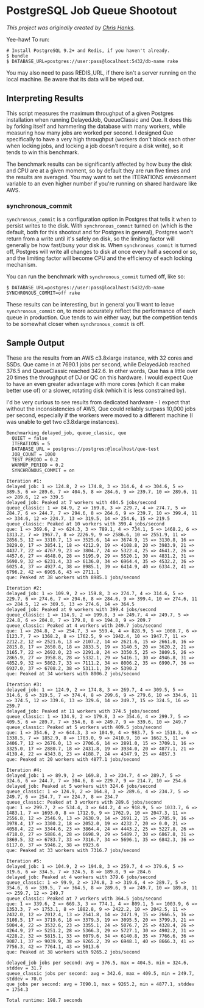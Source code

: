 # PostgreSQL Job Queue Shootout

_This project was originally created by [Chris Hanks](https://github.com/chanks/queue-shootout)._

Yee-haw! To run:

    # Install PostgreSQL 9.2+ and Redis, if you haven't already.
    $ bundle
    $ DATABASE_URL=postgres://user:pass@localhost:5432/db-name rake

You may also need to pass REDIS_URL, if there isn't a server running on the local machine. Be aware that its data will be wiped out.

## Interpreting Results

This script measures the maximum throughput of a given Postgres installation when running DelayedJob, QueueClassic and Que. It does this by forking itself and hammering the database with many workers, while measuring how many jobs are worked per second. I designed Que specifically to have a very high throughput (workers don't block each other when locking jobs, and locking a job doesn't require a disk write), so it tends to win this benchmark.

The benchmark results can be significantly affected by how busy the disk and CPU are at a given moment, so by default they are run five times and the results are averaged. You may want to set the ITERATIONS environment variable to an even higher number if you're running on shared hardware like AWS.

### synchronous_commit

`synchronous_commit` is a configuration option in Postgres that tells it when to persist writes to the disk. With `synchronous_commit` turned on (which is the default, both for this shootout and for Postgres in general), Postgres won't return from a write until it's safely on disk, so the limiting factor will generally be how fast/busy your disk is. When `synchronous_commit` is turned off, Postgres will write all changes to disk at once every half a second or so, and the limiting factor will become CPU and the efficiency of each locking mechanism.

You can run the benchmark with `synchronous_commit` turned off, like so:

    $ DATABASE_URL=postgres://user:pass@localhost:5432/db-name SYNCHRONOUS_COMMIT=off rake

These results can be interesting, but in general you'll want to leave `synchronous_commit` on, to more accurately reflect the performance of each queue in production. Que tends to win either way, but the competition tends to be somewhat closer when `synchronous_commit` is off.

## Sample Output

These are the results from an AWS c3.8xlarge instance, with 32 cores and SSDs. Que came in at 7690.1 jobs per second, while DelayedJob reached 376.5 and QueueClassic reached 342.6. In other words, Que has a little over 20 times the throughput of DJ or QC on this hardware. I would expect Que to have an even greater advantage with more cores (which it can make better use of) or a slower, rotating disk (which it is less constrained by).

I'd be very curious to see results from dedicated hardware - I expect that without the inconsistencies of AWS, Que could reliably surpass 10,000 jobs per second, especially if the workers were moved to a different machine (I was unable to get two c3.8xlarge instances).

    Benchmarking delayed_job, queue_classic, que
      QUIET = false
      ITERATIONS = 5
      DATABASE_URL = postgres://postgres:@localhost/que-test
      JOB_COUNT = 1000
      TEST_PERIOD = 0.2
      WARMUP_PERIOD = 0.2
      SYNCHRONOUS_COMMIT = on

    Iteration #1:
    delayed_job: 1 => 124.8, 2 => 174.8, 3 => 314.6, 4 => 304.6, 5 => 389.5, 6 => 289.6, 7 => 404.5, 8 => 284.6, 9 => 239.7, 10 => 289.6, 11 => 289.6, 12 => 339.5
    delayed_job: Peaked at 7 workers with 404.5 jobs/second
    queue_classic: 1 => 84.9, 2 => 169.8, 3 => 229.7, 4 => 274.7, 5 => 284.7, 6 => 244.7, 7 => 294.6, 8 => 264.6, 9 => 239.7, 10 => 399.4, 11 => 334.6, 12 => 224.7, 13 => 319.5, 14 => 254.6, 15 => 219.5
    queue_classic: Peaked at 10 workers with 399.4 jobs/second
    que: 1 => 369.6, 2 => 624.3, 3 => 789.1, 4 => 734.1, 5 => 1468.2, 6 => 1313.2, 7 => 1967.7, 8 => 2226.9, 9 => 2586.6, 10 => 2551.9, 11 => 2856.5, 12 => 3310.7, 13 => 3525.6, 14 => 3674.9, 15 => 3130.8, 16 => 3829.0, 17 => 3854.1, 18 => 4212.9, 19 => 4108.8, 20 => 3983.9, 21 => 4437.7, 22 => 4767.9, 23 => 3804.7, 24 => 5322.4, 25 => 4641.2, 26 => 4457.6, 27 => 4648.0, 28 => 5195.9, 29 => 5520.1, 30 => 4831.2, 31 => 5690.9, 32 => 6231.4, 33 => 6136.0, 34 => 6964.4, 35 => 4532.2, 36 => 6025.4, 37 => 4927.4, 38 => 8985.1, 39 => 6414.9, 40 => 6334.2, 41 => 6796.2, 42 => 6905.6, 43 => 2711.1
    que: Peaked at 38 workers with 8985.1 jobs/second

    Iteration #2:
    delayed_job: 1 => 109.9, 2 => 159.8, 3 => 274.7, 4 => 314.6, 5 => 229.7, 6 => 274.6, 7 => 294.6, 8 => 284.6, 9 => 399.4, 10 => 274.6, 11 => 284.5, 12 => 369.5, 13 => 274.6, 14 => 364.5
    delayed_job: Peaked at 9 workers with 399.4 jobs/second
    queue_classic: 1 => 114.9, 2 => 199.8, 3 => 249.7, 4 => 249.7, 5 => 224.8, 6 => 204.8, 7 => 179.8, 8 => 194.8, 9 => 209.7
    queue_classic: Peaked at 4 workers with 249.7 jobs/second
    que: 1 => 204.8, 2 => 254.7, 3 => 559.4, 4 => 828.9, 5 => 1008.7, 6 => 1123.7, 7 => 1368.2, 8 => 1762.5, 9 => 1942.4, 10 => 1947.7, 11 => 2212.2, 12 => 2521.6, 13 => 2107.2, 14 => 2621.6, 15 => 2661.0, 16 => 2815.8, 17 => 2650.8, 18 => 2833.5, 19 => 3140.5, 20 => 3620.2, 21 => 3165.7, 22 => 2692.0, 23 => 2291.8, 24 => 3350.5, 25 => 3809.5, 26 => 2865.9, 27 => 3958.8, 28 => 5332.1, 29 => 5416.1, 30 => 4946.8, 31 => 4852.9, 32 => 5862.7, 33 => 7111.2, 34 => 8006.2, 35 => 6990.7, 36 => 6937.0, 37 => 6708.2, 38 => 5311.1, 39 => 5390.2
    que: Peaked at 34 workers with 8006.2 jobs/second

    Iteration #3:
    delayed_job: 1 => 124.9, 2 => 174.8, 3 => 269.7, 4 => 309.5, 5 => 314.6, 6 => 319.5, 7 => 374.4, 8 => 299.6, 9 => 279.6, 10 => 334.6, 11 => 374.5, 12 => 339.6, 13 => 329.6, 14 => 249.7, 15 => 324.5, 16 => 259.7
    delayed_job: Peaked at 11 workers with 374.5 jobs/second
    queue_classic: 1 => 134.9, 2 => 179.8, 3 => 354.6, 4 => 299.7, 5 => 409.5, 6 => 289.7, 7 => 354.6, 8 => 249.7, 9 => 339.6, 10 => 249.7
    queue_classic: Peaked at 5 workers with 409.5 jobs/second
    que: 1 => 354.6, 2 => 644.3, 3 => 104.9, 4 => 983.7, 5 => 1518.3, 6 => 1338.5, 7 => 1852.9, 8 => 1703.0, 9 => 2410.9, 10 => 1662.5, 11 => 2406.7, 12 => 2676.0, 13 => 2706.6, 14 => 2891.0, 15 => 3709.1, 16 => 3325.0, 17 => 2880.7, 18 => 2431.8, 19 => 3934.0, 20 => 4877.1, 21 => 4139.4, 22 => 4343.8, 23 => 4188.7, 24 => 4347.9, 25 => 4857.3
    que: Peaked at 20 workers with 4877.1 jobs/second

    Iteration #4:
    delayed_job: 1 => 89.9, 2 => 169.8, 3 => 234.7, 4 => 289.7, 5 => 324.6, 6 => 244.7, 7 => 304.6, 8 => 229.7, 9 => 214.7, 10 => 254.6
    delayed_job: Peaked at 5 workers with 324.6 jobs/second
    queue_classic: 1 => 124.9, 2 => 164.8, 3 => 289.6, 4 => 234.7, 5 => 249.7, 6 => 254.7, 7 => 224.7, 8 => 234.7
    queue_classic: Peaked at 3 workers with 289.6 jobs/second
    que: 1 => 299.7, 2 => 534.4, 3 => 644.2, 4 => 918.9, 5 => 1033.7, 6 => 1483.1, 7 => 1693.0, 8 => 1712.9, 9 => 1762.9, 10 => 2047.3, 11 => 2556.8, 12 => 2546.9, 13 => 2630.9, 14 => 2691.2, 15 => 2785.9, 16 => 3978.4, 17 => 3300.2, 18 => 2052.0, 19 => 4232.7, 20 => 0.0, 21 => 4058.4, 22 => 3344.6, 23 => 3864.4, 24 => 4443.2, 25 => 5227.8, 26 => 4718.0, 27 => 5886.4, 28 => 6698.9, 29 => 5489.7, 30 => 6867.8, 31 => 3869.5, 32 => 6783.7, 33 => 7316.7, 34 => 5696.1, 35 => 6842.3, 36 => 6117.0, 37 => 5946.2, 38 => 6923.6
    que: Peaked at 33 workers with 7316.7 jobs/second

    Iteration #5:
    delayed_job: 1 => 104.9, 2 => 194.8, 3 => 259.7, 4 => 379.6, 5 => 319.6, 6 => 334.5, 7 => 324.5, 8 => 189.8, 9 => 284.6
    delayed_job: Peaked at 4 workers with 379.6 jobs/second
    queue_classic: 1 => 99.9, 2 => 174.8, 3 => 319.6, 4 => 289.7, 5 => 354.6, 6 => 339.5, 7 => 364.5, 8 => 289.6, 9 => 249.7, 10 => 189.8, 11 => 259.7, 12 => 249.7
    queue_classic: Peaked at 7 workers with 364.5 jobs/second
    que: 1 => 339.6, 2 => 669.3, 3 => 774.1, 4 => 809.1, 5 => 1003.9, 6 => 1353.3, 7 => 1753.1, 8 => 1882.8, 9 => 2422.2, 10 => 2042.5, 11 => 2432.0, 12 => 2012.4, 13 => 2541.8, 14 => 2471.9, 15 => 2666.5, 16 => 3108.5, 17 => 3719.6, 18 => 3379.3, 19 => 3095.5, 20 => 3799.3, 21 => 5004.4, 22 => 3532.6, 23 => 3355.1, 24 => 5076.7, 25 => 4328.4, 26 => 4264.9, 27 => 5251.2, 28 => 5366.3, 29 => 5727.1, 30 => 4902.2, 31 => 4228.2, 32 => 5815.1, 33 => 6079.6, 34 => 6140.8, 35 => 7766.6, 36 => 9087.1, 37 => 9039.9, 38 => 9265.2, 39 => 6948.1, 40 => 8666.3, 41 => 7756.3, 42 => 7764.1, 43 => 5013.6
    que: Peaked at 38 workers with 9265.2 jobs/second

    delayed_job jobs per second: avg = 376.5, max = 404.5, min = 324.6, stddev = 31.7
    queue_classic jobs per second: avg = 342.6, max = 409.5, min = 249.7, stddev = 70.0
    que jobs per second: avg = 7690.1, max = 9265.2, min = 4877.1, stddev = 1754.3

    Total runtime: 198.7 seconds
